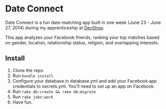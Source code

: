 # Date Connect

Date Connect is a fun date-matching app built in one week (June 23 - June 27, 2014) during my apprenticeship at [DevShop](http://nycdevshop.com).

This app analyzes your Facebook friends, ranking your top matches based on gender, location, relationship status, religion, and overlapping interests.

## Install

1. Clone the repo
2. Run `bundle install`
3. Configure your database in database.yml and add your Facebook app credentials to secrets.yml. You'll need to set up an app on Facebook.
4. Run `rake db:create && rake db:migrate`
5. Run `rake jobs:work`
6. Have fun.